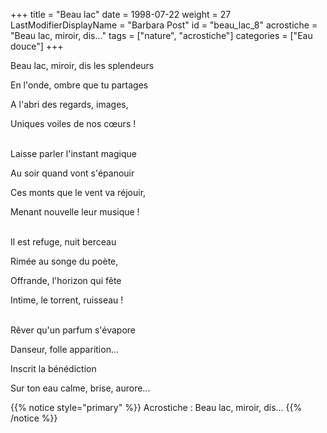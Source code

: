 +++
title = "Beau lac"
date = 1998-07-22
weight = 27
LastModifierDisplayName = "Barbara Post"
id = "beau_lac_8"
acrostiche = "Beau lac, miroir, dis..."
tags = ["nature", "acrostiche"]
categories = ["Eau douce"]
+++

Beau lac, miroir, dis les splendeurs

En l'onde, ombre que tu partages

A l'abri des regards, images,

Uniques voiles de nos cœurs !

 \
Laisse parler l'instant magique

Au soir quand vont s'épanouir

Ces monts que le vent va réjouir,

Menant nouvelle leur musique !

 \
Il est refuge, nuit berceau

Rimée au songe du poète,

Offrande, l'horizon qui fête

Intime, le torrent, ruisseau !

 \
Rêver qu'un parfum s'évapore

Danseur, folle apparition...

Inscrit la bénédiction

Sur ton eau calme, brise, aurore...

{{% notice style="primary" %}}
Acrostiche : Beau lac, miroir, dis...
{{% /notice %}}
